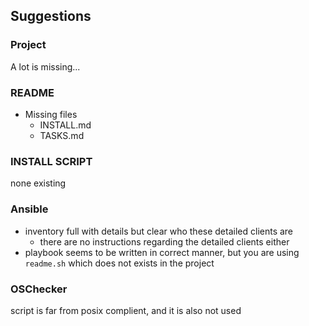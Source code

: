 ## Suggestions

### Project
A lot is missing...

### README
- Missing files
  - INSTALL.md
  - TASKS.md

### INSTALL SCRIPT
none existing

### Ansible
- inventory full with details but clear who these detailed clients are
  - there are no instructions regarding the detailed clients either
- playbook seems to be written in correct manner, but you are using `readme.sh` which does not exists in the project

### OSChecker
script is far from posix complient, and it is also not used

